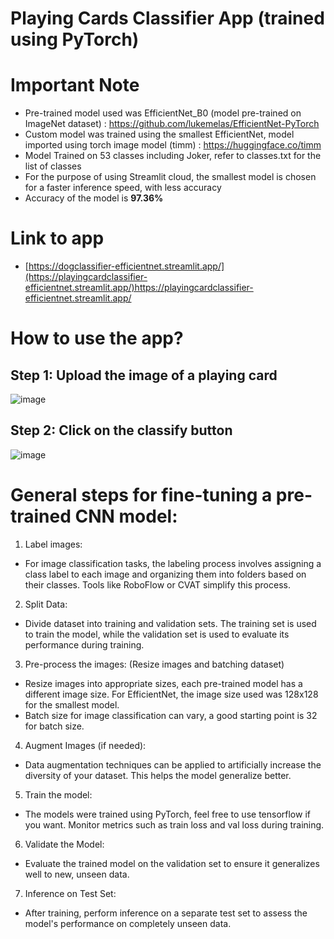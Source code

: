 # Playing Cards Classifier App (trained using PyTorch)

# Important Note
* Pre-trained model used was EfficientNet_B0 (model pre-trained on ImageNet dataset) : https://github.com/lukemelas/EfficientNet-PyTorch
* Custom model was trained using the smallest EfficientNet, model imported using torch image model (timm) : https://huggingface.co/timm
* Model Trained on 53 classes including Joker, refer to classes.txt for the list of classes
* For the purpose of using Streamlit cloud, the smallest model is chosen for a faster inference speed, with less accuracy
* Accuracy of the model is **97.36%**

# Link to app
* [https://dogclassifier-efficientnet.streamlit.app/](https://playingcardclassifier-efficientnet.streamlit.app/)https://playingcardclassifier-efficientnet.streamlit.app/

# How to use the app?
## Step 1: Upload the image of a playing card
![image](https://github.com/ongaunjie1/playing_card_classifier/assets/118142884/872e834f-bfe1-479b-97e1-6dc502ff50fd)

## Step 2: Click on the classify button
![image](https://github.com/ongaunjie1/playing_card_classifier/assets/118142884/37f92aeb-0f5c-4d7e-8430-b903b7a9d580)

# General steps for fine-tuning a pre-trained CNN model:
1. Label images:
- For image classification tasks, the labeling process involves assigning a class label to each image and organizing them into folders based on their classes. Tools like RoboFlow or CVAT simplify this process.


2. Split Data:
- Divide dataset into training and validation sets. The training set is used to train the model, while the validation set is used to evaluate its performance during training.


3. Pre-process the images: (Resize images and batching dataset)
- Resize images into appropriate sizes, each pre-trained model has a different image size. For EfficientNet, the image size used was 128x128 for the smallest model.
- Batch size for image classification can vary, a good starting point is 32 for batch size.


4. Augment Images (if needed):
- Data augmentation techniques can be applied to artificially increase the diversity
of your dataset. This helps the model generalize better.


5. Train the model:
- The models were trained using PyTorch, feel free to use tensorflow if you want. Monitor metrics such as train loss and val loss during training.


6. Validate the Model:
- Evaluate the trained model on the validation set to ensure it generalizes well
to new, unseen data.


7. Inference on Test Set:
- After training, perform inference on a separate test set to assess the model's performance on completely unseen data.




